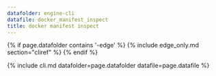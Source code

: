 ```yaml
---
datafolder: engine-cli
datafile: docker_manifest_inspect
title: docker manifest inspect
---
```

<!--
Sorry, but the contents of this page are automatically generated from
Docker's source code. If you want to suggest a change to the text that appears
here, you'll need to find the string by searching this repo:

https://github.com/docker/cli
-->

{% if page.datafolder contains '-edge' %}
  {% include edge_only.md section="cliref" %}
{% endif %}

{% include cli.md datafolder=page.datafolder datafile=page.datafile %}
